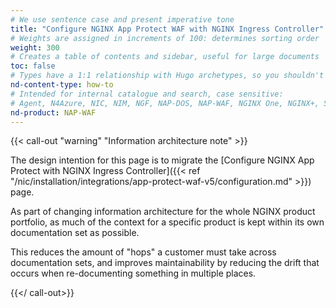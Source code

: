 ```yaml
---
# We use sentence case and present imperative tone
title: "Configure NGINX App Protect WAF with NGINX Ingress Controller"
# Weights are assigned in increments of 100: determines sorting order
weight: 300
# Creates a table of contents and sidebar, useful for large documents
toc: false
# Types have a 1:1 relationship with Hugo archetypes, so you shouldn't need to change this
nd-content-type: how-to
# Intended for internal catalogue and search, case sensitive:
# Agent, N4Azure, NIC, NIM, NGF, NAP-DOS, NAP-WAF, NGINX One, NGINX+, Solutions, Unit
nd-product: NAP-WAF
---
```


{{< call-out "warning" "Information architecture note" >}}

The design intention for this page is to migrate the [Configure NGINX App Protect with NGINX Ingress Controller]({{< ref "/nic/installation/integrations/app-protect-waf-v5/configuration.md" >}}) page.

As part of changing information architecture for the whole NGINX product portfolio, as much of the context for a specific product is kept within its own documentation set as possible.

This reduces the amount of "hops" a customer must take across documentation sets, and improves maintainability by reducing the drift that occurs when re-documenting something in multiple places.

{{</ call-out>}}
